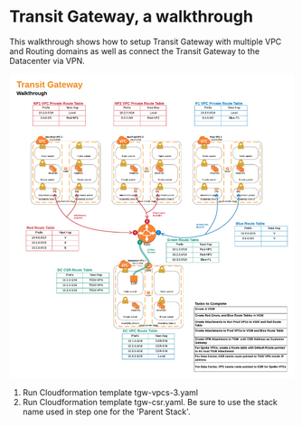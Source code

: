 # Transit Gateway, a walkthrough

This walkthrough shows how to setup Transit Gateway with multiple VPC and Routing domains as well as connect the Transit Gateway to the Datacenter via VPN.

![Speficy Details Screenshot](./images/tgwwalk.png)

1. Run Cloudformation template tgw-vpcs-3.yaml
2. Run Cloudformation template tgw-csr.yaml. Be sure to use the stack name used in step one for the 'Parent Stack'.
